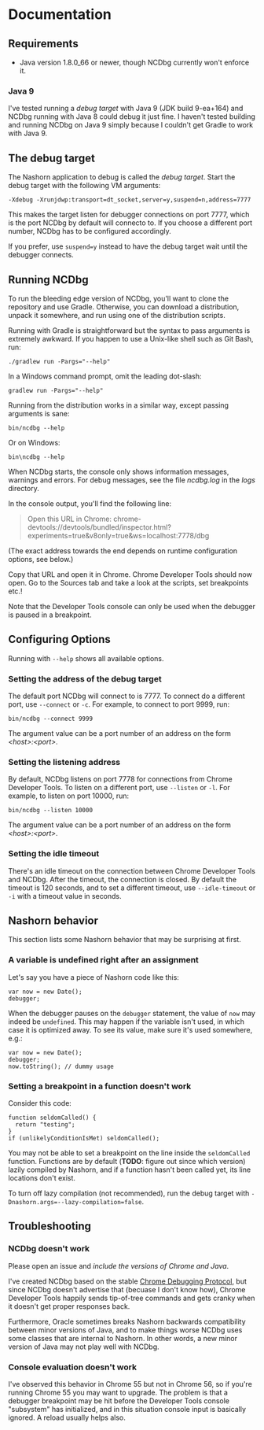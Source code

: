 # Documentation

## Requirements

* Java version 1.8.0_66 or newer, though NCDbg currently won't enforce it.

### Java 9

I've tested running a _debug target_ with Java 9 (JDK build 9-ea+164) and NCDbg running with Java 8 could debug it just fine. I haven't tested building and running NCDbg on Java 9 simply because I couldn't get Gradle to work with Java 9.

## The debug target

The Nashorn application to debug is called the _debug target_. Start the debug target with the following VM arguments:

    -Xdebug -Xrunjdwp:transport=dt_socket,server=y,suspend=n,address=7777

This makes the target listen for debugger connections on port 7777, which is the port NCDbg by default will connecto to.
If you choose a different port number, NCDbg has to be configured accordingly.

If you prefer, use `suspend=y` instead to have the debug target wait until the debugger connects.

## Running NCDbg

To run the bleeding edge version of NCDbg, you'll want to clone the repository and use Gradle. Otherwise, you can
download a distribution, unpack it somewhere, and run using one of the distribution scripts.

Running with Gradle is straightforward but the syntax to pass arguments is extremely awkward. If you happen to use a
Unix-like shell such as Git Bash, run:

    ./gradlew run -Pargs="--help"
    
In a Windows command prompt, omit the leading dot-slash:

    gradlew run -Pargs="--help"
    
Running from the distribution works in a similar way, except passing arguments is sane:

    bin/ncdbg --help
    
Or on Windows:

    bin\ncdbg --help

When NCDbg starts, the console only shows information messages, warnings and errors. For debug messages, see the 
file _ncdbg.log_ in the _logs_ directory.

In the console output, you'll find the following line:

> Open this URL in Chrome: chrome-devtools://devtools/bundled/inspector.html?experiments=true&v8only=true&ws=localhost:7778/dbg

(The exact address towards the end depends on runtime configuration options, see below.)

Copy that URL and open it in Chrome. Chrome Developer Tools should now open. Go to the Sources tab and
take a look at the scripts, set breakpoints etc.!

Note that the Developer Tools console can only be used when the debugger is paused in a breakpoint.

## Configuring Options

Running with `--help` shows all available options.

### Setting the address of the debug target
    
The default port NCDbg will connect to is 7777. To connect do a different port, use `--connect` or `-c`.
For example, to connect to port 9999, run:

    bin/ncdbg --connect 9999

The argument value can be a port number of an address on the form _&lt;host>:&lt;port>_.
    
### Setting the listening address

By default, NCDbg listens on port 7778 for connections from Chrome Developer Tools. To listen on a different port, use
`--listen` or `-l`. For example, to listen on port 10000, run:

    bin/ncdbg --listen 10000

The argument value can be a port number of an address on the form _&lt;host>:&lt;port>_.

### Setting the idle timeout

There's an idle timeout on the connection between Chrome Developer Tools and NCDbg. After the timeout, the connection is
closed. By default the timeout is 120 seconds, and to set a different timeout, use `--idle-timeout` or `-i` with a
timeout value in seconds.

## Nashorn behavior

This section lists some Nashorn behavior that may be surprising at first.

### A variable is undefined right after an assignment

Let's say you have a piece of Nashorn code like this:

    var now = new Date();
    debugger;

When the debugger pauses on the `debugger` statement, the value of `now` may
indeed be `undefined`. This may happen if the variable isn't used, in which case
it is optimized away. To see its value, make sure it's used somewhere, e.g.:

    var now = new Date();
    debugger;
    now.toString(); // dummy usage

### Setting a breakpoint in a function doesn't work

Consider this code:

    function seldomCalled() {
      return "testing";
    }
    if (unlikelyConditionIsMet) seldomCalled();

You may not be able to set a breakpoint on the line inside the `seldomCalled`
function. Functions are by default (__TODO__: figure out since which version) lazily 
compiled by Nashorn, and if a function hasn't been called yet, its line locations
don't exist.

To turn off lazy compilation (not recommended), run the debug target with
`-Dnashorn.args=--lazy-compilation=false`.

## Troubleshooting

### NCDbg doesn't work

Please open an issue and _include the versions of Chrome and Java_.

I've created NCDbg based on the stable
[Chrome Debugging Protocol](https://chromedevtools.github.io/debugger-protocol-viewer/1-2/), but since
NCDbg doesn't advertise that (becuase I don't know how), Chrome Developer Tools happily sends tip-of-tree
commands and gets cranky when it doesn't get proper responses back.

Furthermore, Oracle sometimes breaks Nashorn backwards compatibility between minor versions of Java, and
to make things worse NCDbg uses some classes that are internal to Nashorn. In other words, a new minor version
of Java may not play well with NCDbg.

### Console evaluation doesn't work

I've observed this behavior in Chrome 55 but not in Chrome 56, so if you're running Chrome 55 you
may want to upgrade. The problem is that a debugger breakpoint may be hit before the Developer Tools console 
"subsystem" has initialized, and in this situation console input is basically ignored. A reload usually
helps also.
